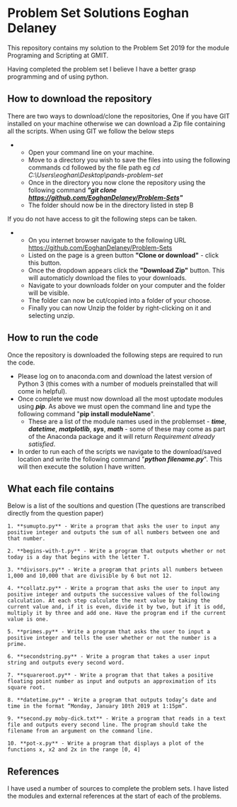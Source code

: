 # Problem Set Solutions Eoghan Delaney

This repository contains my solution to the Problem Set 2019 for the module Programing and Scripting at GMIT.

Having completed the problem set I believe I have a better grasp programming and of using python.

## How to download the repository
There are two ways to download/clone the repositories, One if you have GIT installed on your machine otherwise we can download a Zip file containing all the scripts.
When using GIT we follow the below steps
 - - Open your command line on your machine.
    - Move to a directory you wish to save the files into using the following commands cd followed by the file path eg *cd C:\Users\eoghan\Desktop\pands-problem-set*
    - Once in the directory you now clone the repository using the following command ***"git clone https://github.com/EoghanDelaney/Problem-Sets"***
    - The folder should now be in the directory listed in step B

If you do not have access to git the following steps can be taken.
 - - On you internet browser navigate to the following URL https://github.com/EoghanDelaney/Problem-Sets
    - Listed on the page is a green button **"Clone or download"** - click this button.
    - Once the dropdown appears click the **"Download Zip"** button. This will automaticly download the files to your downloads.
    - Navigate to your downloads folder on your computer and the folder will be visible.
    - The folder can now be cut/copied into a folder of your choose.
    - Finally you can now Unzip the folder by right-clicking on it and selecting unzip.



## How to run the code
Once the repository is downloaded the following steps are required to run the code.
- Please log on to anaconda.com and download the latest version of Python 3 (this comes with a number of moduels preinstalled that will come in helpful).
- Once complete we must now download all the most uptodate modules using ***pip***. As above we must open the command line and type the following command "**pip install moduleName**".
    - These are a list of the module names used in the problemset - ***time***, ***datetime***, ***matplotlib***, ***sys***, ***math*** - some of these may come as part of the Anaconda package and it will return *Requirement already satisfied*.
- In order to run each of the scripts we navigate to the download/saved location and write the following command "***python filename.py***". This will then execute the solution I have written.

## What each file contains
Below is a list of the soultions and question (The questions are transcribed directly from the question paper)

    1. **sumupto.py** - Write a program that asks the user to input any positive integer and outputs the sum of all numbers between one and that number.
    
    2. **begins-with-t.py** - Write a program that outputs whether or not today is a day that begins with the letter T. 
    
    3. **divisors.py** - Write a program that prints all numbers between 1,000 and 10,000 that are divisible by 6 but not 12.
    
    4. **collatz.py** - Write a program that asks the user to input any positive integer and outputs the successive values of the following calculation. At each step calculate the next value by taking the current value and, if it is even, divide it by two, but if it is odd, multiply it by three and add one. Have the program end if the current value is one.
    
    5. **primes.py** - Write a program that asks the user to input a positive integer and tells the user whether or not the number is a prime.
    
    6. **secondstring.py** - Write a program that takes a user input string and outputs every second word.

    7. **squareroot.py** - Write a program that that takes a positive floating point number as input and outputs an approximation of its square root.

    8. **datetime.py** - Write a program that outputs today’s date and time in the format “Monday, January 10th 2019 at 1:15pm”.

    9. **second.py moby-dick.txt** - Write a program that reads in a text file and outputs every second line. The program should take the filename from an argument on the command line.

    10. **pot-x.py** - Write a program that displays a plot of the functions x, x2 and 2x in the range [0, 4]



## References
I have used a number of sources to complete the problem sets. I have listed the modules and external references at the start of each of the problems.